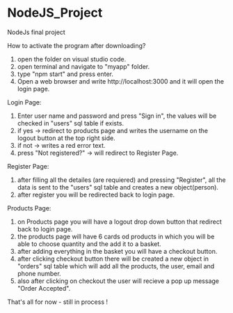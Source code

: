 # NodeJS_Project
NodeJs final project

How to activate the program after downloading? 
1. open the folder on visual studio code.
2. open terminal and navigate to "myapp" folder.
3. type "npm start" and press enter.
4. Open a web browser and write http://localhost:3000 and it will open the login page.

Login Page:
1. Enter user name and password and press "Sign in", the values will be checked in "users" sql table if exists.
2. if yes -> redirect to products page and writes the username on the logout button at the top right side.
3. if not -> writes a red error text.
4. press "Not registered?" -> will redirect to Register Page.

Register Page:
1. after filling all the detailes (are requiered) and pressing "Register", all the data is sent to the "users" sql table and creates a new object(person).
2. after register you will be redirected back to login page.

Products Page:
1. on Products page you will have a logout drop down button that redirect back to login page.
2. the products page will have 6 cards od products in which you will be able to choose quantity and the add it to a basket.
3. after adding everything in the basket you will have a checkout button.
4. after clicking checkout button there will be created a new object in "orders" sql table which will add all the products, the user, email and phone number.
5. also after clicking on checkout the user will recieve a pop up message "Order Accepted".

That's all for now - still in process !


